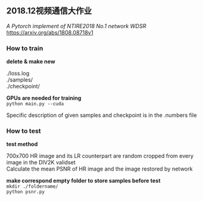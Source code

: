 ## 2018.12视频通信大作业
*A Pytorch implement of NTIRE2018 No.1 network WDSR* \
https://arxiv.org/abs/1808.08718v1

### How to train
**delete & make new**

./loss.log \
./samples/ \
./checkpoint/

**GPUs are needed for training** \
```python main.py --cuda```

Specific description of given samples and checkpoint is in the .numbers file


### How to test
**test method**

700x700 HR image and its LR counterpart are random cropped from every image in the DIV2K validset  \
Calculate the mean PSNR of HR image and the image restored by network

**make correspond empty folder to store samples before test** \
```mkdir ./foldername/``` \
```python psnr.py```
